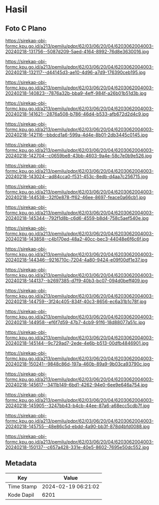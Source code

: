 # Hasil

## Foto C Plano

https://sirekap-obj-formc.kpu.go.id/a213/pemilu/pdpr/62/03/06/20/04/6203062004003-20240218-131756--5087d209-5aed-4164-8992-76d8e3630016.jpg

https://sirekap-obj-formc.kpu.go.id/a213/pemilu/pdpr/62/03/06/20/04/6203062004003-20240218-132117--d44145d3-ae10-4d96-a7d9-176390ceb195.jpg

https://sirekap-obj-formc.kpu.go.id/a213/pemilu/pdpr/62/03/06/20/04/6203062004003-20240218-140823--7876a32b-bba9-4eff-984f-a26b01b51d3b.jpg

https://sirekap-obj-formc.kpu.go.id/a213/pemilu/pdpr/62/03/06/20/04/6203062004003-20240218-141621--2876a508-b786-46d4-b533-afb672d2d4c9.jpg

https://sirekap-obj-formc.kpu.go.id/a213/pemilu/pdpr/62/03/06/20/04/6203062004003-20240218-142116--bbdcd1a6-599a-4d4e-8b01-2db3445c0145.jpg

https://sirekap-obj-formc.kpu.go.id/a213/pemilu/pdpr/62/03/06/20/04/6203062004003-20240218-142704--c0659be8-43bb-4603-9a4e-58c7e0b9e526.jpg

https://sirekap-obj-formc.kpu.go.id/a213/pemilu/pdpr/62/03/06/20/04/6203062004003-20240218-143024--ad84cca0-f531-453c-8edb-d4aa7c256715.jpg

https://sirekap-obj-formc.kpu.go.id/a213/pemilu/pdpr/62/03/06/20/04/6203062004003-20240218-144538--32f0e878-ff62-46ee-8697-feace0a66cb1.jpg

https://sirekap-obj-formc.kpu.go.id/a213/pemilu/pdpr/62/03/06/20/04/6203062004003-20240218-145344--792f1d8b-c6d6-4559-b8d4-758c5aef540e.jpg

https://sirekap-obj-formc.kpu.go.id/a213/pemilu/pdpr/62/03/06/20/04/6203062004003-20240218-143858--c4b170ed-48a2-40cc-bec3-44048e6f6c6f.jpg

https://sirekap-obj-formc.kpu.go.id/a213/pemilu/pdpr/62/03/06/20/04/6203062004003-20240218-144346--9216710c-7204-4a80-9424-e09f00df1e37.jpg

https://sirekap-obj-formc.kpu.go.id/a213/pemilu/pdpr/62/03/06/20/04/6203062004003-20240218-144137--b2697385-d7f9-40b3-bc07-094d0beff409.jpg

https://sirekap-obj-formc.kpu.go.id/a213/pemilu/pdpr/62/03/06/20/04/6203062004003-20240218-144759--3f24c405-834f-40c3-8656-ec6a31b1c78f.jpg

https://sirekap-obj-formc.kpu.go.id/a213/pemilu/pdpr/62/03/06/20/04/6203062004003-20240218-144958--ef6f7d59-47b7-4cb9-91f6-18d88077a51c.jpg

https://sirekap-obj-formc.kpu.go.id/a213/pemilu/pdpr/62/03/06/20/04/6203062004003-20240218-145144--9c729ad7-2ede-4e6b-b513-00dfb4846901.jpg

https://sirekap-obj-formc.kpu.go.id/a213/pemilu/pdpr/62/03/06/20/04/6203062004003-20240218-150241--9848c86d-197a-460b-89a9-9b03ca93790c.jpg

https://sirekap-obj-formc.kpu.go.id/a213/pemilu/pdpr/62/03/06/20/04/6203062004003-20240218-145617--3411b149-6bd1-4262-94e0-6ee9e646a754.jpg

https://sirekap-obj-formc.kpu.go.id/a213/pemilu/pdpr/62/03/06/20/04/6203062004003-20240218-145905--3247bb43-b4cb-44ee-87a6-a68ecc5cdb7f.jpg

https://sirekap-obj-formc.kpu.go.id/a213/pemilu/pdpr/62/03/06/20/04/6203062004003-20240218-145755--48e86c5d-ebdd-4a90-bb3f-878d4bfd0088.jpg

https://sirekap-obj-formc.kpu.go.id/a213/pemilu/pdpr/62/03/06/20/04/6203062004003-20240218-150137--c657a428-331e-40e5-8602-7695e50dc552.jpg


## Metadata

| Key        | Value               |
| ---------- | ------------------- |
| Time Stamp | 2024-02-19 06:21:02 |
| Kode Dapil | 6201                |



